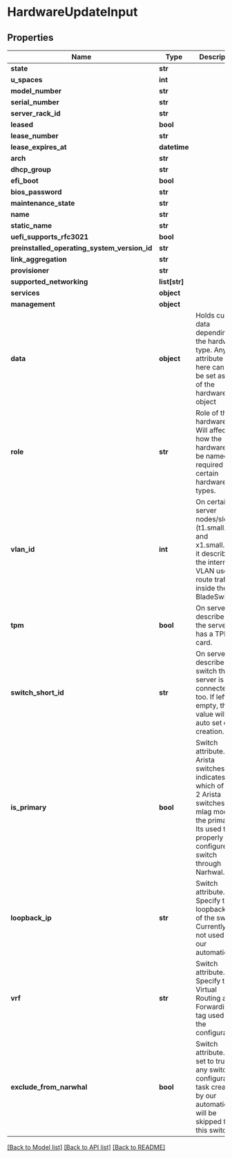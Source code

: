 # HardwareUpdateInput


## Properties
Name | Type | Description | Notes
------------ | ------------- | ------------- | -------------
**state** | **str** |  | [optional] 
**u_spaces** | **int** |  | [optional] 
**model_number** | **str** |  | [optional] 
**serial_number** | **str** |  | [optional] 
**server_rack_id** | **str** |  | [optional] 
**leased** | **bool** |  | [optional] 
**lease_number** | **str** |  | [optional] 
**lease_expires_at** | **datetime** |  | [optional] 
**arch** | **str** |  | [optional] 
**dhcp_group** | **str** |  | [optional] 
**efi_boot** | **bool** |  | [optional] 
**bios_password** | **str** |  | [optional] 
**maintenance_state** | **str** |  | [optional] 
**name** | **str** |  | [optional] 
**static_name** | **str** |  | [optional] 
**uefi_supports_rfc3021** | **bool** |  | [optional] 
**preinstalled_operating_system_version_id** | **str** |  | [optional] 
**link_aggregation** | **str** |  | [optional] 
**provisioner** | **str** |  | [optional] 
**supported_networking** | **list[str]** |  | [optional] 
**services** | **object** |  | [optional] 
**management** | **object** |  | [optional] 
**data** | **object** | Holds custom data depending on the hardware type. Any attribute set here can also be set as part of the hardware object | [optional] 
**role** | **str** | Role of the hardware. Will affect how the hardware will be named. Its required for certain hardware types. | [optional] 
**vlan_id** | **int** | On certain server nodes/sleds (t1.small.x86 and x1.small.x86), it describes the internal VLAN used to route traffic inside the BladeSwitch. | [optional] 
**tpm** | **bool** | On servers, describe if the server has a TPM card. | [optional] 
**switch_short_id** | **str** | On servers, describe the switch the server is connected too. If left empty, the value will be auto set on creation. | [optional] 
**is_primary** | **bool** | Switch attribute. On Arista switches, indicates which of the 2 Arista switches in mlag mode is the primary. Its used to properly configure the switch through Narhwal. | [optional] 
**loopback_ip** | **str** | Switch attribute. Specify the loopback_ip of the switch. Currently is not used in our automation. | [optional] 
**vrf** | **str** | Switch attribute. Specify the Virtual Routing and Forwarding tag used on the configuration. | [optional] 
**exclude_from_narwhal** | **bool** | Switch attribute. If set to true, any switch configuration task created by our automation will be skipped for this switch | [optional] 

[[Back to Model list]](../README.md#documentation-for-models) [[Back to API list]](../README.md#documentation-for-api-endpoints) [[Back to README]](../README.md)



